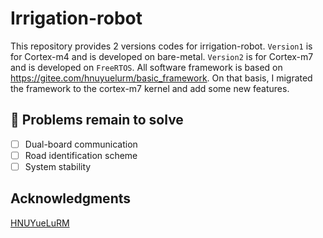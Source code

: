 # Irrigation-robot

  

This repository provides 2 versions codes for irrigation-robot. `Version1` is for Cortex-m4 and is developed on bare-metal. `Version2` is for Cortex-m7 and is developed on `FreeRTOS`. All software framework is based on https://gitee.com/hnuyuelurm/basic_framework. On that basis, I migrated the framework to the cortex-m7 kernel and add some new features.

## 📌 Problems remain to solve 

- [ ] Dual-board communication
- [ ] Road identification scheme
- [ ] System stability

## Acknowledgments

 [HNUYueLuRM](https://gitee.com/hnuyuelurm "HNUYueLuRM")








